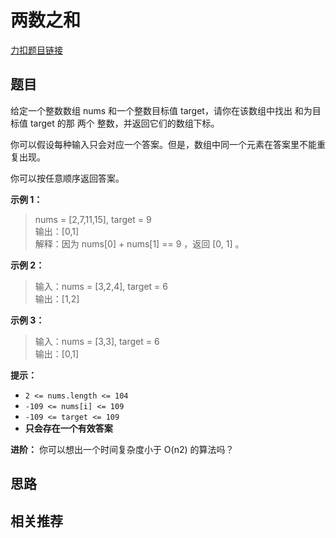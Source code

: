# 两数之和

[力扣题目链接](https://leetcode.cn/problems/two-sum/)

## 题目

给定一个整数数组 nums 和一个整数目标值 target，请你在该数组中找出 和为目标值 target 的那 两个 整数，并返回它们的数组下标。

你可以假设每种输入只会对应一个答案。但是，数组中同一个元素在答案里不能重复出现。

你可以按任意顺序返回答案。

**示例 1：**
> nums = [2,7,11,15], target = 9  
> 输出：[0,1]  
> 解释：因为 nums[0] + nums[1] == 9 ，返回 [0, 1] 。

**示例 2：**
> 输入：nums = [3,2,4], target = 6  
> 输出：[1,2]

**示例 3：**
> 输入：nums = [3,3], target = 6  
> 输出：[0,1]

**提示：**

* `2 <= nums.length <= 104`
* `-109 <= nums[i] <= 109`
* `-109 <= target <= 109`
* **只会存在一个有效答案**

**进阶：** 你可以想出一个时间复杂度小于 O(n2) 的算法吗？

## 思路

## 相关推荐
